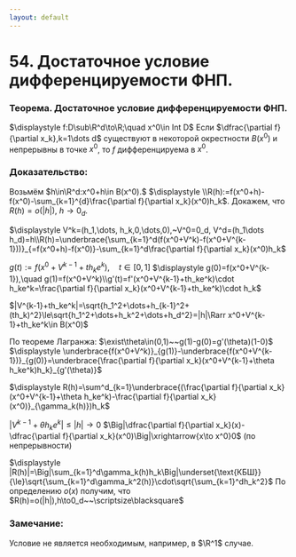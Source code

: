 ```yaml
---
layout: default
---
```

# 54. Достаточное условие дифференцируемости ФНП.

### Теорема. Достаточное условие дифференцируемости ФНП.
$\displaystyle f:D\sub\R^d\to\R;\quad x^0\in Int D$
Если $\dfrac{\partial f}{\partial x_k},k=1\dots d$ существуют в некоторой окрестности $B(x^0)$ и  непрерывны в точке $x^0$, то $f$ дифференцируема в $x^0$.

### Доказательство:
Возьмём $h\in\R^d:x^0+h\in B(x^0).$
$\displaystyle \\R(h):=f(x^0+h)-f(x^0)-\sum_{k=1}^{d}\frac{\partial f}{\partial x_k}(x^0)h_k$.
Докажем, что $\displaystyle R(h)=o(|h|),~h\to0_d$.

$\displaystyle V^k=(h_1,\dots, h_k,0,\dots,0),~V^0=0_d,
V^d=(h_1\dots h_d)=h\\R(h)=\underbrace{\sum_{k=1}^d(f(x^0+V^k)-f(x^0+V^{k-1}))}_{=f(x^0+h)-f(x^0)}-\sum_{k=1}^d\frac{\partial f}{\partial x_k}(x^0)h_k$

$g(t):=f(x^0+V^{k-1}+th_ke^k),\quad t\in[0,1]$
$\displaystyle g(0)=f(x^0+V^{k-1}),\quad g(1)=f(x^0+V^k)\\g'(t)=f'(x^0+V^{k-1}+th_ke^k)\cdot h_ke^k=\frac{\partial f}{\partial x_k}(x^0+V^{k-1}+th_ke^k)\cdot h_k$

 $|V^{k-1}+th_ke^k|=\sqrt{h_1^2+\dots+h_{k-1}^2+(th_k)^2}\le\sqrt{h_1^2+\dots+h_k^2+\dots+h_d^2}=|h|\Rarr x^0+V^{k-1}+th_ke^k\in B(x^0)$

По теореме Лагранжа: $\exist\theta\in(0,1)~~g(1)-g(0)=g'(\theta)(1-0)$
$\displaystyle \underbrace{f(x^0+V^k)}_{g(1)}-\underbrace{f(x^0+V^{k-1})}_{g(0)}=\underbrace{\frac{\partial f}{\partial x_k}(x^0+V^{k-1}+\theta h_ke^k)h_k}_{g'(\theta)}$

$\displaystyle R(h)=\sum^d_{k=1}\underbrace{(\frac{\partial f}{\partial x_k}(x^0+V^{k-1}+\theta h_ke^k)-\frac{\partial f}{\partial x_k}(x^0)}_{\gamma_k(h)})h_k$

$\displaystyle|V^{k-1}+\theta h_ke^k|\le|h|\to0$
$\Big|\dfrac{\partial f}{\partial x_k}(x)-\dfrac{\partial f}{\partial x_k}(x^0)\Big|\xrightarrow{x\to x^0}0$ (по непрерывности)

$\displaystyle |R(h)|=\Big|\sum_{k=1}^d\gamma_k(h)h_k\Big|\underset{\text{КБШ}}{\le}\sqrt{\sum_{k=1}^d\gamma_k^2(h)}\cdot\sqrt{\sum_{k=1}^dh_k^2}$
По определению $o(x)$ получим, что $R(h)=o(|h|),h\to0_d~~\scriptsize\blacksquare$

### Замечание:
Условие не является необходимым, например, в $\R^1$ случае.